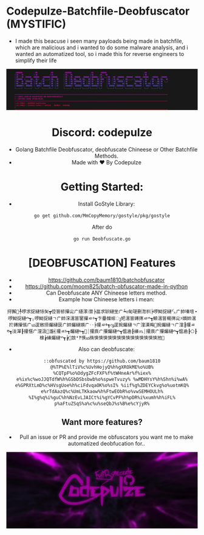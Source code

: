 # Codepulze-Batchfile-Deobfuscator (MYSTIFIC)
- I made this beacuse i seen many payloads being made in batchfile, which are malicious and i wanted to do some malware analysis, and i wanted an automatized tool, so i made this for reverse engineers to simplify their life


<div align="center">
    <img src="image-1.png">
<div>             

# Discord: codepulze
         
- Golang Batchfile Deobfuscator, deobfuscate Chineese or Other Batchfile Methods.
- Made with ❤️ By Codepulze         

# Getting Started: 
- Install GoStyle Library:
```
go get github.com/MmCopyMemory/gostyle/pkg/gostyle
```
After do 
```
go run Deobfuscate.go
```

# [DEOBFUSCATION] Features 
- https://github.com/baum1810/batchobfuscator
- https://github.com/moom825/batch-obfuscator-made-in-python
- Can Deobfuscate ANY Chineese letters method.
- Example how Chineese letters i mean:
```
挦獬਍╀啰求捉縺㤸㠬┳倥䉕楌㩣㕾ㄬ䌥潈⁞景╞畐求䍉縺㘴ㄬ┶൦匊瑅删㵞杊╞啰䱂捉縺㌱ㄬ帥瑧塇╺啰䱂捉縺ⰴ┱╷啰䱂捉縺ㄱㄬ帥浨瀥䉕䥌㩣ㅾⰰ┱卞䡞幉幏ു帊瀥䉕䥬㩃ㅾⰴ┱䱞瀥䉕楬㩃㕾ⰵ㜱帥瀥扵䥬㩣㑾ㄬഥ䀊敞捞爥縺㔱ㄬ帥爥縺㜱ㄬ‥╞㩲ㅾⰷ┱൮䀊捥爥縺ㄱㄬ漥漠晦਍捥爥縺ㄱㄬ漥┠㩲ㅾⰱ┱汥潬┠㩲㥾ㄬ漥汲൤瀊╡㩲ㅾⰳ┱爥縺ⰸ┱൥┊㩲㡾ㄬ攥爥縺ⰴ┱愠㴠┠縥൩┊㩲㡾ㄬ攥爥縺ⰴ┱愠㴠┠⬠┠楾┢縥爥縺ⰲ┱┢਍敳⁴⁡‽愥ഥ㨊慡慡慡慡慡慡慡慡慡慡慡慡慡慡扡਍
```
- Also can deobfuscate:
```
::obfuscated by https://github.com/baum1810
@%TP%E%lTiV%c%UvhHojyQ%h%gXROkME%o%UB% %CQTpF%o%OdygZFcFXF%f%tWHneAr%f%iex%
e%ix%c%woJJQTdfW%h%GSbDSbsbwb%o%spweTvuzy% %wMDHYsY%h%Shn%i%wA%
e%GPRXtLmD%c%HVsgUoe%h%ciFdvqaOK%o%sI% %iif%g%ZDEYCkvg%o%uotmKQ%
e%rTdAazQ%c%UmLTKkaow%h%FtwEObR%o%vwSEMHOULh% %I%g%q%i%guC%h%NzEvLJAICt%i%gYCvPF%h%pDR%i%xumh%h%iFL%
p%aFtuZSqS%a%c%u%seQbJ%s%B%e%cYjyR%
```

## Want more features? 
- Pull an issue or PR and provide me obfuscators you want me to make automatized deobfucation for..


<div align="center">
    <img src="image.png">
<div>                     